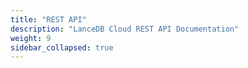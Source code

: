 ```yaml
---
title: "REST API"
description: "LanceDB Cloud REST API Documentation"
weight: 9
sidebar_collapsed: true
---
```

